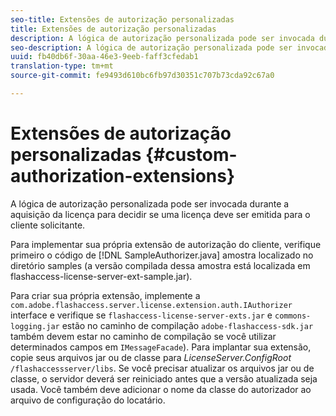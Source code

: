 ```yaml
---
seo-title: Extensões de autorização personalizadas
title: Extensões de autorização personalizadas
description: A lógica de autorização personalizada pode ser invocada durante a aquisição da licença para decidir se uma licença deve ser emitida para o cliente solicitante.
seo-description: A lógica de autorização personalizada pode ser invocada durante a aquisição da licença para decidir se uma licença deve ser emitida para o cliente solicitante.
uuid: fb40db6f-30aa-46e3-9eeb-faff3cfedab1
translation-type: tm+mt
source-git-commit: fe9493d610bc6fb97d30351c707b73cda92c67a0

---
```



# Extensões de autorização personalizadas {#custom-authorization-extensions}

A lógica de autorização personalizada pode ser invocada durante a aquisição da licença para decidir se uma licença deve ser emitida para o cliente solicitante.

Para implementar sua própria extensão de autorização do cliente, verifique primeiro o código de [!DNL SampleAuthorizer.java] amostra localizado no diretório samples (a versão compilada dessa amostra está localizada em flashaccess-license-server-ext-sample.jar).

Para criar sua própria extensão, implemente a `com.adobe.flashaccess.server.license.extension.auth.IAuthorizer` interface e verifique se `flashaccess-license-server-exts.jar` e `commons-logging.jar` estão no caminho de compilação `adobe-flashaccess-sdk.jar` também devem estar no caminho de compilação se você utilizar determinados campos em `IMessageFacade`). Para implantar sua extensão, copie seus arquivos jar ou de classe para *LicenseServer.ConfigRoot* `/flashaccessserver/libs`. Se você precisar atualizar os arquivos jar ou de classe, o servidor deverá ser reiniciado antes que a versão atualizada seja usada. Você também deve adicionar o nome da classe do autorizador ao arquivo de configuração do locatário.
